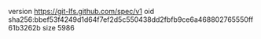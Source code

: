 version https://git-lfs.github.com/spec/v1
oid sha256:bbef53f4249d1d64f7ef2d5c550438dd2fbfb9ce6a468802765550ff61b3262b
size 5986
